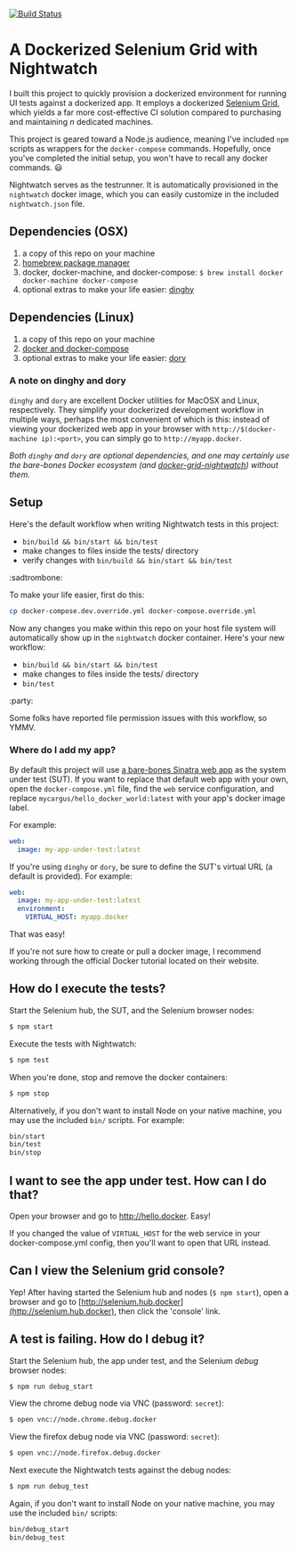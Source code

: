 [![Build Status](https://travis-ci.org/mycargus/nightwatch-docker-grid.svg?branch=master)](https://travis-ci.org/mycargus/nightwatch-docker-grid)

# A Dockerized Selenium Grid with Nightwatch

I built this project to quickly provision a dockerized environment for running
UI tests against a dockerized app. It employs a dockerized [Selenium Grid](https://github.com/SeleniumHQ/selenium/wiki/Grid2),
which yields a far more cost-effective CI solution compared to purchasing and maintaining *n* dedicated machines.

This project is geared toward a Node.js audience, meaning I've included `npm`
scripts as wrappers for the `docker-compose` commands. Hopefully, once you've
completed the initial setup, you won't have to recall any docker commands. :smiley:

Nightwatch serves as the testrunner. It is automatically provisioned in the
`nightwatch` docker image, which you can easily customize in the included `nightwatch.json` file.

## Dependencies (OSX)

1. a copy of this repo on your machine
2. [homebrew package manager](http://brew.sh/)
3. docker, docker-machine, and docker-compose: `$ brew install docker docker-machine docker-compose`
4. optional extras to make your life easier: [dinghy](https://github.com/codekitchen/dinghy)

## Dependencies (Linux)

1. a copy of this repo on your machine
2. [docker and docker-compose](https://docs.docker.com/engine/installation/linux/)
3. optional extras to make your life easier: [dory](https://github.com/FreedomBen/dory)

### A note on dinghy and dory

`dinghy` and `dory` are excellent Docker utilities for MacOSX and Linux, respectively. They simplify your dockerized
development workflow in multiple ways, perhaps the most convenient of which is this: instead of viewing your dockerized
web app in your browser with `http://$(docker-machine ip):<port>`, you can simply go to `http://myapp.docker`.

_Both `dinghy` and `dory` are optional dependencies, and one may certainly use the bare-bones Docker ecosystem
(and [docker-grid-nightwatch](https://github.com/mycargus/docker-grid-nightwatch)) without them._

## Setup

Here's the default workflow when writing Nightwatch tests in this project:

* `bin/build && bin/start && bin/test`
* make changes to files inside the tests/ directory
* verify changes with `bin/build && bin/start && bin/test`

:sadtrombone:

To make your life easier, first do this:

```sh
cp docker-compose.dev.override.yml docker-compose.override.yml
```

Now any changes you make within this repo on your host file system will
automatically show up in the `nightwatch` docker container. Here's your new
workflow:

* `bin/build && bin/start && bin/test`
* make changes to files inside the tests/ directory
* `bin/test`

:party:

Some folks have reported file permission issues with this workflow, so YMMV.

### Where do I add my app?

By default this project will use [a bare-bones Sinatra web app](https://github.com/mycargus/hello_docker_world)
as the system under test (SUT). If you want to replace that default web app with
your own, open the `docker-compose.yml` file, find the `web` service
configuration, and replace `mycargus/hello_docker_world:latest` with your app's
docker image label.

For example:

```yaml
web:
  image: my-app-under-test:latest
```

If you're using `dinghy` or `dory`, be sure to define the SUT's virtual URL (a
default is provided). For example:

```yaml
web:
  image: my-app-under-test:latest
  environment:
    VIRTUAL_HOST: myapp.docker
```

That was easy!

If you're not sure how to create or pull a docker image, I recommend working
through the official Docker tutorial located on their website.

## How do I execute the tests?

Start the Selenium hub, the SUT, and the Selenium browser nodes:

```sh
$ npm start
```

Execute the tests with Nightwatch:

```sh
$ npm test
```

When you're done, stop and remove the docker containers:

```sh
$ npm stop
```

Alternatively, if you don't want to install Node on your native machine, you may use the included `bin/` scripts. For example:

```sh
bin/start
bin/test
bin/stop
```

## I want to see the app under test. How can I do that?

Open your browser and go to http://hello.docker. Easy!

If you changed the value of `VIRTUAL_HOST` for the web service in your
docker-compose.yml config, then you'll want to open that URL instead.

## Can I view the Selenium grid console?

Yep! After having started the Selenium hub and nodes (`$ npm start`), open a
browser and go to [http://selenium.hub.docker](http://selenium.hub.docker), then click the 'console' link.

## A test is failing. How do I debug it?

Start the Selenium hub, the app under test, and the Selenium *debug* browser nodes:

```sh
$ npm run debug_start
```

View the chrome debug node via VNC (password: `secret`):

```sh
$ open vnc://node.chrome.debug.docker
```

View the firefox debug node via VNC (password: `secret`):

```sh
$ open vnc://node.firefox.debug.docker
```

Next execute the Nightwatch tests against the debug nodes:

```sh
$ npm run debug_test
```

Again, if you don't want to install Node on your native machine, you may use the included `bin/` scripts:

```sh
bin/debug_start
bin/debug_test
```

